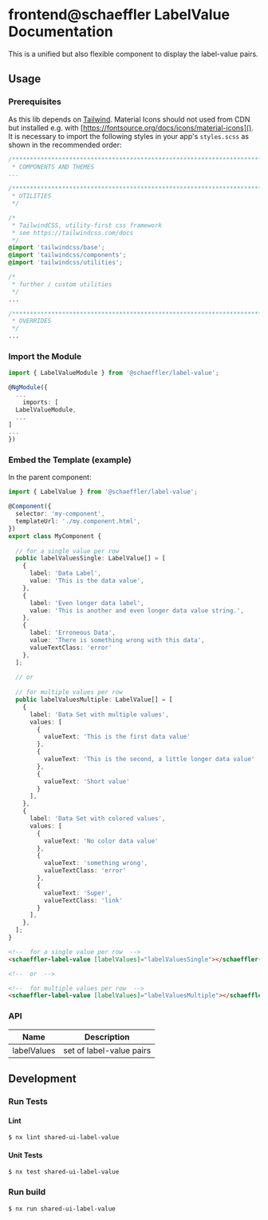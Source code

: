 # frontend@schaeffler LabelValue Documentation

This is a unified but also flexible component to display the label-value pairs.

## Usage

### Prerequisites

As this lib depends on [Tailwind](https://tailwindcss.com/docs). Material Icons should not used from CDN but installed e.g. with [https://fontsource.org/docs/icons/material-icons](). It is necessary to import the following styles in your app's `styles.scss` as shown in the recommended order:

``` scss
/***************************************************************************************************
 * COMPONENTS AND THEMES
...

/***************************************************************************************************
 * UTILITIES
 */

/*
 * TailwindCSS, utility-first css framework
 * see https://tailwindcss.com/docs
 */
@import 'tailwindcss/base';
@import 'tailwindcss/components';
@import 'tailwindcss/utilities';

/*
 * further / custom utilities
 */
...

/***************************************************************************************************
 * OVERRIDES
 */ 
...
```

### Import the Module

```ts
import { LabelValueModule } from '@schaeffler/label-value';

@NgModule({
  ...
    imports: [
  LabelValueModule,
  ...
]
...
})
```

### Embed the Template (example)

In the parent component:

```ts
import { LabelValue } from '@schaeffler/label-value';

@Component({
  selector: 'my-component',
  templateUrl: './my.component.html',
})
export class MyComponent {
    
  // for a single value per row
  public labelValuesSingle: LabelValue[] = [
    {
      label: 'Data Label',
      value: 'This is the data value',
    },
    {
      label: 'Even longer data label',
      value: 'This is another and even longer data value string.',
    },
    {
      label: 'Erroneous Data',
      value: 'There is something wrong with this data',
      valueTextClass: 'error'
    },
  ];
  
  // or
  
  // for multiple values per row
  public labelValuesMultiple: LabelValue[] = [
    {
      label: 'Data Set with multiple values',
      values: [
        {
          valueText: 'This is the first data value'
        },
        {
          valueText: 'This is the second, a little longer data value'
        },
        {
          valueText: 'Short value'
        }
      ],
    },
    {
      label: 'Data Set with colored values',
      values: [
        {
          valueText: 'No color data value'
        },
        {
          valueText: 'something wrong',
          valueTextClass: 'error'
        },
        {
          valueText: 'Super',
          valueTextClass: 'link'
        }
      ],
    },
  ];
}
```

```html
<!--  for a single value per row  -->
<schaeffler-label-value [labelValues]="labelValuesSingle"></schaeffler-label-value>

<!--  or  -->

<!--  for multiple values per row  -->
<schaeffler-label-value [labelValues]="labelValuesMultiple"></schaeffler-label-value>

```

### API

| Name           | Description              |
| ---------------|--------------------------|
| labelValues    | set of label-value pairs |

## Development

### Run Tests

#### Lint

```shell
$ nx lint shared-ui-label-value
```

#### Unit Tests

```shell
$ nx test shared-ui-label-value
```

### Run build

```shell
$ nx run shared-ui-label-value
```
